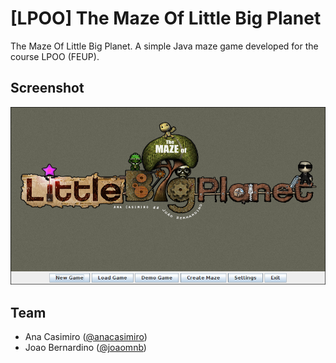 # [LPOO] The Maze Of Little Big Planet
The Maze Of Little Big Planet. A simple Java maze game developed for the course LPOO (FEUP).

## Screenshot
![LBP Maze](images/lbpmaze.png)

## Team
- Ana Casimiro ([@anacasimiro](http://github.com/anacasimiro))
- Joao Bernardino ([@joaomnb](http://github.com/joaomnb))